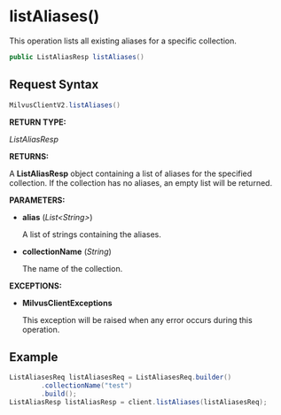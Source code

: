 # listAliases()

This operation lists all existing aliases for a specific collection.

```java
public ListAliasResp listAliases()
```

## Request Syntax

```java
MilvusClientV2.listAliases()
```

**RETURN TYPE:**

*ListAliasResp*

**RETURNS:**

A **ListAliasResp** object containing a list of aliases for the specified collection. If the collection has no aliases, an empty list will be returned.

**PARAMETERS:**

- **alias** (*List&lt;String\>*)

    A list of strings containing the aliases.

- **collectionName** (*String*)

    The name of the collection.

**EXCEPTIONS:**

- **MilvusClientExceptions**

    This exception will be raised when any error occurs during this operation.

## Example

```java
ListAliasesReq listAliasesReq = ListAliasesReq.builder()
        .collectionName("test")
        .build();
ListAliasResp listAliasResp = client.listAliases(listAliasesReq);
```
